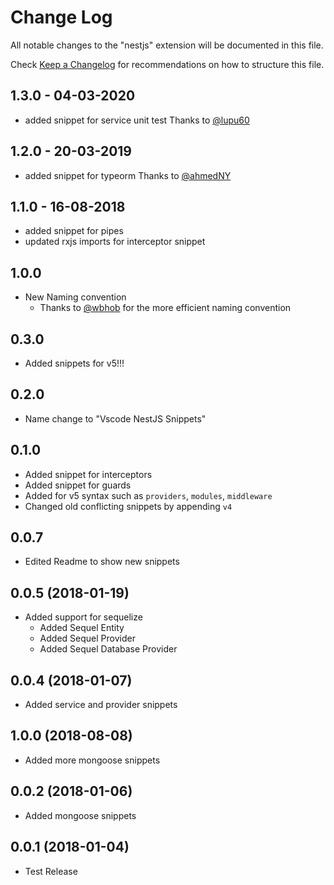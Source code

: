 # Change Log

All notable changes to the "nestjs" extension will be documented in this file.

Check [Keep a Changelog](http://keepachangelog.com/) for recommendations on how to structure this file.

<a name="1.3.0"></a>

## 1.3.0 - 04-03-2020

- added snippet for service unit test
Thanks to [@lupu60](https://github.com/lupu60)

<a name="1.2.0"></a>

## 1.2.0 - 20-03-2019

- added snippet for typeorm
Thanks to [@ahmedNY](https://github.com/ahmedNY)

<a name="1.1.0"></a>

## 1.1.0 - 16-08-2018

- added snippet for pipes
- updated rxjs imports for interceptor snippet

<a name="1.0.0"></a>

## 1.0.0

- New Naming convention
  - Thanks to [@wbhob](https://github.com/wbhob) for the more efficient naming convention

<a name="0.3.0"></a>

## 0.3.0

- Added snippets for v5!!!

<a name="0.2.0"></a>

## 0.2.0

- Name change to "Vscode NestJS Snippets"

<a name="0.1.0"></a>

## 0.1.0

- Added snippet for interceptors
- Added snippet for guards
- Added for v5 syntax such as `providers`, `modules`, `middleware`
- Changed old conflicting snippets by appending `v4`

<a name="0.0.7"></a>

## 0.0.7

- Edited Readme to show new snippets

<a name="0.0.5"></a>

## 0.0.5 (2018-01-19)

- Added support for sequelize
  - Added Sequel Entity
  - Added Sequel Provider
  - Added Sequel Database Provider

<a name="0.0.4"></a>

## 0.0.4 (2018-01-07)

- Added service and provider snippets

<a name="1.0.0"></a>

## 1.0.0 (2018-08-08)

- Added more mongoose snippets

<a name="0.0.2"></a>

## 0.0.2 (2018-01-06)

- Added mongoose snippets

<a name="0.0.1"></a>

## 0.0.1 (2018-01-04)

- Test Release
